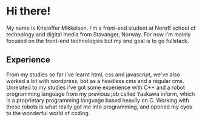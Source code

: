 # Hi there!

My name is Kristoffer Mikkelsen. I'm a front-end student at Noroff school of technology and digital media from Stavanger, Norway. For now i'm mainly focused on the front-end technologies but my end goal is to go fullstack.

## Experience

From my studies so far i've learnt html, css and javascript, we've also worked a bit with wordpress, bot as a headless cms and a regular cms. Unrelated to my studies i've got some experience with C++ and a robot programming language from my previous job called Yaskawa inform, which is a proprietary programming language based heavily on C. Working with these robots is what really got me into programming, and opened my eyes to the wonderful world of coding.
